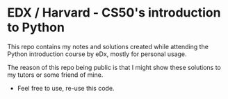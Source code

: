 # EDX / Harvard - CS50's introduction to Python

This repo contains my notes and solutions created while attending the Python introduction course by eDx, mostly for personal usage.

The reason of this repo being public is that I might show these solutions to my tutors or some friend of mine.

- Feel free to use, re-use this code.